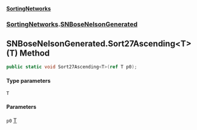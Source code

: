 #### [SortingNetworks](./index.md 'index')
### [SortingNetworks](./SortingNetworks.md 'SortingNetworks').[SNBoseNelsonGenerated](./SortingNetworks-SNBoseNelsonGenerated.md 'SortingNetworks.SNBoseNelsonGenerated')
## SNBoseNelsonGenerated.Sort27Ascending&lt;T&gt;(T) Method
```csharp
public static void Sort27Ascending<T>(ref T p0);
```
#### Type parameters
<a name='SortingNetworks-SNBoseNelsonGenerated-Sort27Ascending-T-(T)-T'></a>
`T`  
  
#### Parameters
<a name='SortingNetworks-SNBoseNelsonGenerated-Sort27Ascending-T-(T)-p0'></a>
`p0` [T](#SortingNetworks-SNBoseNelsonGenerated-Sort27Ascending-T-(T)-T 'SortingNetworks.SNBoseNelsonGenerated.Sort27Ascending&lt;T&gt;(T).T')  
  
